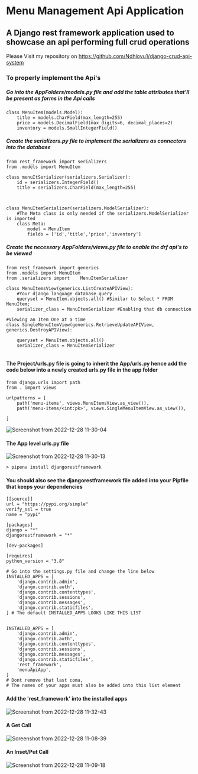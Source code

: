 # Menu Management Api Application
## A Django rest framework application used to showcase an api performing full crud operations

Please Visit my repository on https://github.com/Ndhlovu1/django-crud-api-system

### To properly implement the Api's
##### Go into the AppFolders/models.py file and add the table attributes that'll be present as forms in the Api calls
```Python3
class MenuItem(models.Model):
    title = models.CharField(max_length=255)
    price = models.DecimalField(max_digits=6, decimal_places=2)
    inventory = models.SmallIntegerField()

```

##### Create the serializers.py file to implement the serializers as connecters into the database

```Python3
from rest_framework import serializers
from .models import MenuItem

class menuItSerializer(serializers.Serializer):
    id = serializers.IntegerField()
    title = serializers.CharField(max_length=255)



class MenuItemSerializer(serializers.ModelSerializer):
    #The Meta class is only needed if the serializers.ModelSerializer is imported 
    class Meta:
        model = MenuItem
        fields = ['id','title','price','inventory']

```

##### Create the necessary AppFolders/views.py file to enable the drf api's to be viewed

```Python3
from rest_framework import generics
from .models import MenuItem
from .serializers import    MenuItemSerializer

class MenuItemsView(generics.ListCreateAPIView):
    #Your django language database query
    queryset = MenuItem.objects.all() #Similar to Select * FROM MenuItem;
    serializer_class = MenuItemSerializer #Enabling that db connection
    
#Viewing an Item One at a time
class SingleMenuItemView(generics.RetrieveUpdateAPIView, generics.DestroyAPIView):

    queryset = MenuItem.objects.all()
    serializer_class = MenuItemSerializer
    
```

#### The Project/urls.py file is going to inherit the App/urls.py hence add the code below into a newly created urls.py file in the app folder

```Python3
from django.urls import path
from . import views

urlpatterns = [
    path('menu-items', views.MenuItemsView.as_view()),
    path('menu-items/<int:pk>', views.SingleMenuItemView.as_view()),
    
]

```

![Screenshot from 2022-12-28 11-30-04](https://user-images.githubusercontent.com/46927702/209790529-ad628055-8206-46f8-9257-7858cbd85bba.png)


#### The App level urls.py file
![Screenshot from 2022-12-28 11-30-13](https://user-images.githubusercontent.com/46927702/209790533-08d1b433-fc81-421c-82e5-c0eb1fdd4fd9.png)

```shell
> pipenv install djangorestframework
```

#### You should also see the djangorestframework file added into your Pipfile that keeps your dependencies

```file
[[source]]
url = "https://pypi.org/simple"
verify_ssl = true
name = "pypi"

[packages]
django = "*"
djangorestframework = "*"

[dev-packages]

[requires]
python_version = "3.8"

```


```Python3
# Go into the settings.py file and change the line below
INSTALLED_APPS = [
    'django.contrib.admin',
    'django.contrib.auth',
    'django.contrib.contenttypes',
    'django.contrib.sessions',
    'django.contrib.messages',
    'django.contrib.staticfiles',
] # The default INSTALLED_APPS LOOKS LIKE THIS LIST

```

```Python3

INSTALLED_APPS = [
    'django.contrib.admin',
    'django.contrib.auth',
    'django.contrib.contenttypes',
    'django.contrib.sessions',
    'django.contrib.messages',
    'django.contrib.staticfiles',
    'rest_framework',
    'menuApiApp',
] 
# Dont remove that last coma, 
# The names of your apps must also be added into this list element

```

#### Add the 'rest_framework' into the installed apps
![Screenshot from 2022-12-28 11-32-43](https://user-images.githubusercontent.com/46927702/209790781-7ffd91d8-e0a4-46d5-9f92-79fd74d690de.png)



#### A Get Call
![Screenshot from 2022-12-28 11-08-39](https://user-images.githubusercontent.com/46927702/209790347-a59ef498-9b67-4c18-afd5-a7079ef6b155.png)


#### An Inset/Put Call
![Screenshot from 2022-12-28 11-09-18](https://user-images.githubusercontent.com/46927702/209790355-0025b610-2db4-4716-a311-f422a07d4404.png)







